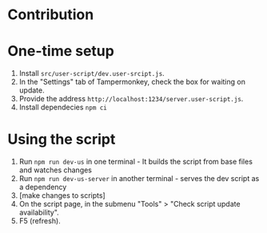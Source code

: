 # Contribution

# One-time setup
1. Install `src/user-script/dev.user-srcipt.js`.
2. In the "Settings" tab of Tampermonkey, check the box for waiting on update.
3. Provide the address `http://localhost:1234/server.user-script.js`.
4. Install dependecies `npm ci`

# Using the script
1. Run `npm run dev-us` in one terminal - It builds the script from base files and watches changes
2. Run `npm run dev-us-server` in another terminal - serves the dev script as a dependency
3. [make changes to scripts]
4. On the script page, in the submenu "Tools" > "Check script update availability".
5. F5 (refresh).
